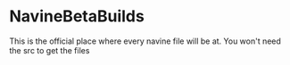 # NavineBetaBuilds
This is the official place where every navine file will be at.
You won't need the src to get the files
